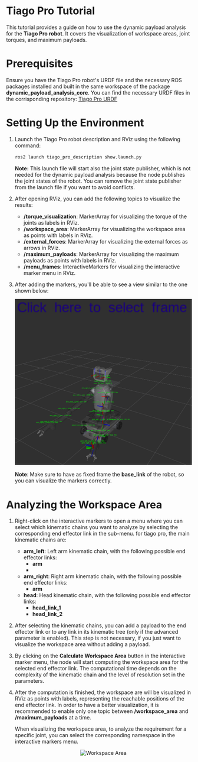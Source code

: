 # Tiago Pro Tutorial
This tutorial provides a guide on how to use the dynamic payload analysis for the **Tiago Pro robot**. It covers the visualization of workspace areas, joint torques, and maximum payloads.

# Prerequisites
Ensure you have the Tiago Pro robot's URDF file and the necessary ROS packages installed and built in the same workspace of the package **dynamic_payload_analysis_core**.
You can find the necessary URDF files in the corrisponding repository: [Tiago Pro URDF](https://github.com/pal-robotics/tiago_robot)

# Setting Up the Environment
1. Launch the Tiago Pro robot description and RViz using the following command:
    ```bash
    ros2 launch tiago_pro_description show.launch.py
    ```
    **Note:** This launch file will start also the joint state publisher, which is not needed for the dynamic payload analysis because the node publishes the joint states of the robot. You can remove the joint state publisher from the launch file if you want to avoid conflicts.

2. After opening RViz, you can add the following topics to visualize the results:
   - **/torque_visualization**: MarkerArray for visualizing the torque of the joints as labels in RViz.
   - **/workspace_area**: MarkerArray for visualizing the workspace area as points with labels in RViz.
   - **/external_forces**: MarkerArray for visualizing the external forces as arrows in RViz.
   - **/maximum_payloads**: MarkerArray for visualizing the maximum payloads as points with labels in RViz.
   - **/menu_frames**: InteractiveMarkers for visualizing the interactive marker menu in RViz.

3. After adding the markers, you'll be able to see a view similar to the one shown below:
   <div style="text-align: center;">
   <img src="images/tiago_pro_overview.png" alt="Overview" width="600"/>
   </div>

    **Note**: Make sure to have as fixed frame the **base_link** of the robot, so you can visualize the markers correctly.

# Analyzing the Workspace Area
1. Right-click on the interactive markers to open a menu where you can select which kinematic chains you want to analyze by selecting the corresponding end effector link in the sub-menu.
    for tiago pro, the main kinematic chains are:
    - **arm_left**: Left arm kinematic chain, with the following possible end effector links:
        - **arm**
        - 
    - **arm_right**: Right arm kinematic chain, with the following possible end effector links:
        - **arm**
    - **head**: Head kinematic chain, with the following possible end effector links:
        - **head_link_1**
        - **head_link_2**

2. After selecting the kinematic chains, you can add a payload to the end effector link or to any link in its kinematic tree (only if the advanced parameter is enabled). This step is not necessary, if you just want to visualize the workspace area without adding a payload.

3. By clicking on the **Calculate Workspace Area** button in the interactive marker menu, the node will start computing the workspace area for the selected end effector link. The computational time depends on the complexity of the kinematic chain and the level of resolution set in the parameters.

4. After the computation is finished, the workspace are will be visualized in RViz as points with labels, representing the reachable positions of the end effector link. In order to have a better visualization, it is recommended to enable only one topic between **/workspace_area** and **/maximum_payloads** at a time. 

    When visualizing the workspace area, to analyze the requirement for a specific joint, you can select the corresponding namespace in the interactive markers menu.  

    <div style="text-align: center;">
    <img src="images/tiago_pro_workspace.png" alt="Workspace Area" width="600"/>
    </div>

